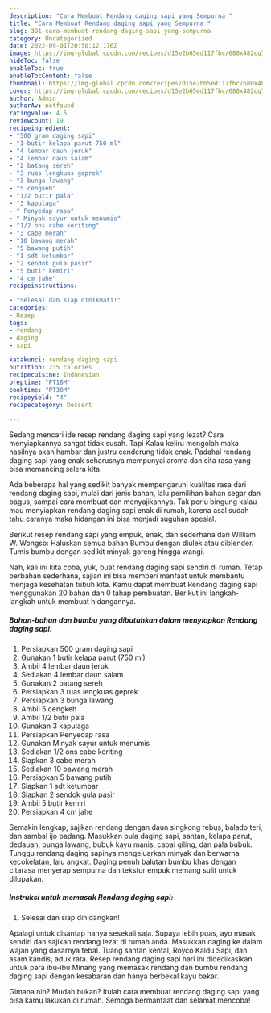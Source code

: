 ```yaml
---
description: "Cara Membuat Rendang daging sapi yang Sempurna "
title: "Cara Membuat Rendang daging sapi yang Sempurna "
slug: 391-cara-membuat-rendang-daging-sapi-yang-sempurna
category: Uncategorized
date: 2022-09-01T20:50:12.176Z
image: https://img-global.cpcdn.com/recipes/d15e2b65ed117fbc/680x482cq70/rendang-daging-sapi-foto-resep-utama.jpg
hideToc: false
enableToc: true
enableTocContent: false
thumbnail: https://img-global.cpcdn.com/recipes/d15e2b65ed117fbc/680x482cq70/rendang-daging-sapi-foto-resep-utama.jpg
cover: https://img-global.cpcdn.com/recipes/d15e2b65ed117fbc/680x482cq70/rendang-daging-sapi-foto-resep-utama.jpg
author: Admin
authorAv: notfound
ratingvalue: 4.5
reviewcount: 19
recipeingredient:
- "500 gram daging sapi"
- "1 butir kelapa parut 750 ml"
- "4 lembar daun jeruk"
- "4 lembar daun salam"
- "2 batang sereh"
- "3 ruas lengkuas geprek"
- "3 bunga lawang"
- "5 cengkeh"
- "1/2 butir pala"
- "3 kapulaga"
- " Penyedap rasa"
- " Minyak sayur untuk menumis"
- "1/2 ons cabe keriting"
- "3 cabe merah"
- "10 bawang merah"
- "5 bawang putih"
- "1 sdt ketumbar"
- "2 sendok gula pasir"
- "5 butir kemiri"
- "4 cm jahe"
recipeinstructions:

- "Selesai dan siap dinikmati!"
categories:
- Resep
tags:
- rendang
- daging
- sapi

katakunci: rendang daging sapi 
nutrition: 235 calories
recipecuisine: Indonesian
preptime: "PT18M"
cooktime: "PT38M"
recipeyield: "4"
recipecategory: Dessert

---
```



Sedang mencari ide resep rendang daging sapi yang lezat? Cara menyiapkannya sangat tidak susah. Tapi Kalau keliru mengolah maka hasilnya akan hambar dan justru cenderung tidak enak. Padahal rendang daging sapi yang enak seharusnya mempunyai aroma dan cita rasa yang bisa memancing selera kita.


Ada beberapa hal yang sedikit banyak mempengaruhi kualitas rasa dari rendang daging sapi, mulai dari jenis bahan, lalu pemilihan bahan segar dan bagus, sampai cara membuat dan menyajikannya. Tak perlu bingung kalau mau menyiapkan rendang daging sapi enak di rumah, karena asal sudah tahu caranya maka hidangan ini bisa menjadi suguhan spesial.

Berikut resep rendang sapi yang empuk, enak, dan sederhana dari William W. Wongso: Haluskan semua bahan Bumbu dengan diulek atau diblender. Tumis bumbu dengan sedikit minyak goreng hingga wangi.


Nah, kali ini kita coba, yuk, buat rendang daging sapi sendiri di rumah. Tetap berbahan sederhana, sajian ini bisa memberi manfaat untuk membantu menjaga kesehatan tubuh kita. Kamu dapat membuat Rendang daging sapi menggunakan 20 bahan dan 0 tahap pembuatan. Berikut ini langkah-langkah untuk membuat hidangannya.

<!--inarticleads1-->

##### Bahan-bahan dan bumbu yang dibutuhkan dalam menyiapkan Rendang daging sapi:

1. Persiapkan 500 gram daging sapi
1. Gunakan 1 butir kelapa parut (750 ml)
1. Ambil 4 lembar daun jeruk
1. Sediakan 4 lembar daun salam
1. Gunakan 2 batang sereh
1. Persiapkan 3 ruas lengkuas geprek
1. Persiapkan 3 bunga lawang
1. Ambil 5 cengkeh
1. Ambil 1/2 butir pala
1. Gunakan 3 kapulaga
1. Persiapkan  Penyedap rasa
1. Gunakan  Minyak sayur untuk menumis
1. Sediakan 1/2 ons cabe keriting
1. Siapkan 3 cabe merah
1. Sediakan 10 bawang merah
1. Persiapkan 5 bawang putih
1. Siapkan 1 sdt ketumbar
1. Siapkan 2 sendok gula pasir
1. Ambil 5 butir kemiri
1. Persiapkan 4 cm jahe


Semakin lengkap, sajikan rendang dengan daun singkong rebus, balado teri, dan sambal ijo padang. Masukkan pula daging sapi, santan, kelapa parut, dedauan, bunga lawang, bubuk kayu manis, cabai giling, dan pala bubuk. Tunggu rendang daging sapinya mengeluarkan minyak dan berwarna kecokelatan, lalu angkat. Daging penuh balutan bumbu khas dengan citarasa menyerap sempurna dan tekstur empuk memang sulit untuk dilupakan. 

<!--inarticleads2-->

##### Instruksi untuk memasak Rendang daging sapi:


1. Selesai dan siap dihidangkan!

Apalagi untuk disantap hanya sesekali saja. Supaya lebih puas, ayo masak sendiri dan sajikan rendang lezat di rumah anda. Masukkan daging ke dalam wajan yang dasarnya tebal. Tuang santan kental, Royco Kaldu Sapi, dan asam kandis, aduk rata. Resep rendang daging sapi hari ini didedikasikan untuk para ibu-ibu Minang yang memasak rendang dan bumbu rendang daging sapi dengan kesabaran dan hanya berbekal kayu bakar. 

Gimana nih? Mudah bukan? Itulah cara membuat rendang daging sapi yang bisa kamu lakukan di rumah. Semoga bermanfaat dan selamat mencoba!
